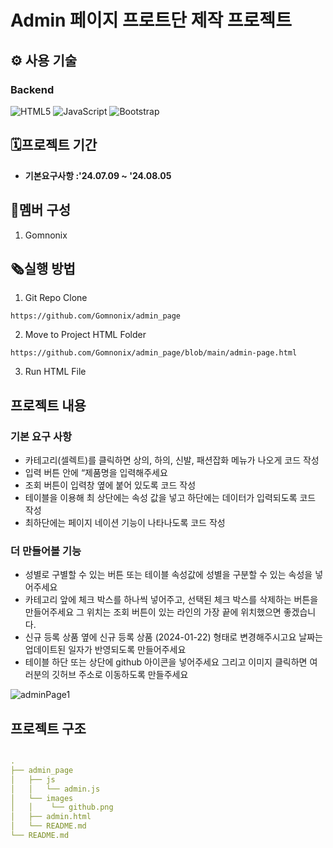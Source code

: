 # Admin 페이지 프로트단 제작 프로젝트

## ⚙️ 사용 기술

### Backend
![HTML5](https://img.shields.io/badge/html5-%23E34F26.svg?style=for-the-badge&logo=html5&logoColor=white)
![JavaScript](https://img.shields.io/badge/javascript-%23323330.svg?style=for-the-badge&logo=javascript&logoColor=%23F7DF1E)
![Bootstrap](https://img.shields.io/badge/bootstrap-%238511FA.svg?style=for-the-badge&logo=bootstrap&logoColor=white)



## 🗓프로젝트 기간
-  **기본요구사항 :'24.07.09 ~ '24.08.05**

## 👤멤버 구성
1. Gomnonix

## 🗞실행 방법
1. Git Repo Clone

```
https://github.com/Gomnonix/admin_page
```
2. Move to Project HTML Folder
```
https://github.com/Gomnonix/admin_page/blob/main/admin-page.html
```
3. Run HTML File

## 프로젝트 내용

### 기본 요구 사항
- 카테고리(셀렉트)를 클릭하면 상의, 하의, 신발, 패션잡화 메뉴가 나오게 코드 작성
- 입력 버튼 안에 “제품명을 입력해주세요
- 조회 버튼이 입력창 옆에 붙어 있도록 코드 작성
- 테이블을 이용해 최 상단에는 속성 값을 넣고 하단에는 데이터가 입력되도록 코드 작성
- 최하단에는 페이지 네이션 기능이 나타나도록 코드 작성
### 더 만들어볼 기능
- 성별로 구별할 수 있는 버튼 또는 테이블 속성값에 성별을 구분할 수 있는 속성을 넣어주세요
- 카테고리 앞에 체크 박스를 하나씩 넣어주고, 선택된 체크 박스를 삭제하는 버튼을 만들어주세요 그 위치는 조회 버튼이 있는 라인의 가장 끝에 위치했으면 좋겠습니다.
- 신규 등록 상품 옆에  신규 등록 상품 (2024-01-22) 형태로 변경해주시고요 날짜는 업데이트된 일자가 반영되도록 만들어주세요
- 테이블 하단 또는 상단에 github 아이콘을 넣어주세요 그리고 이미지 클릭하면 여러분의 깃허브 주소로 이동하도록 만들주세요

  
![adminPage1](https://github.com/Gomnonix/admin_page/blob/main/adminPage1.png)

## 프로젝트 구조
```yaml

.
├── admin_page
│   ├── js
│   │   └── admin.js  
│   └── images
│   │    └── github.png
│   ├── admin.html
│   └── README.md
└── README.md

